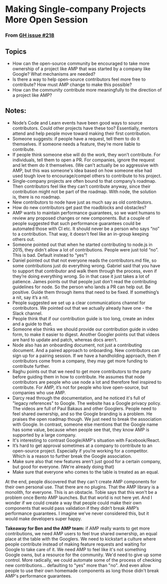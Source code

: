 #  Making Single-company Projects More Open Session

### From [GH issue #218](https://github.com/openjs-foundation/summit/issues/218)

## Topics
* How can the open-source community be encouraged to take more ownership of a project like AMP that was started by a company like Google? What mechanisms are needed?
* Is there a way to help open-source contributors feel more free to contribute? How must AMP change to make this possible?
* How can the community contribute more meaningfully to the direction of a project like AMP?

## Notes:
* Node’s Code and Learn events have been good ways to source contributors. Could other projects have these too? Essentially, mentors attend and help people move toward making their first contribution.
* Someone suggests: if people have a request, tell them to do it themselves. If someone needs a feature, they’re more liable to contribute.
* If people think someone else will do the work, they won’t contribute. For individuals, tell them to open a PR. For companies, ignore the request and let them do it themselves. (We can't actually be so aggressive with AMP, but this was someone's idea based on how someone else had used tough love to encourage/compel others to contribute to his project.
* Single-company projects are often bound to that company’s roadmap. Then contributors feel like they can’t contribute anyway, since their contribution might not be part of the roadmap. With node, the solution is, there is no roadmap.
* New contributors to node have just as much say as old contributors. 
* How do new contributors get past the roadblocks and obstacles?
* AMP wants to maintain performance guarantees, so we want humans to review any proposed changes or new components. But a couple of people suggested that such performance guarantees could be automated those with CI etc. It should never be a person who says “no” to a contribution. That way, it doesn't feel like an in-group keeping others out.
* Someone pointed out that when he started contributing to node.js in 2015, they didn't allow a lot of contributions. People were just told “no”. This is bad. Default instead to “yes”!
* Daniel pointed out that not everyone reads the contributors.md file, so some contributions just do everything wrong. Gabriel said that you have to support that contributor and walk them through the process, even if they’re doing everything wrong. So in that case it just takes a lot of patience. James points out that people just don’t read the contributing guidelines for node. So the person who lands a PR can help out. Be positive. Guide them through items that need to be fixed. If something’s a nit, say it’s a nit.
* People suggested we set up a clear communications channel for contributors. We pointed out that we actually already have one - the Slack channel.
* People think that if our contribution guide is too long, create an index and a guide to that.
* Someone else thinks we should provide our contribution guide in video form, to make it easier to digest. Another Googler points out that videos are hard to update and patch, whereas docs aren’t.
* Node also has an onboarding document, not just a contributing document. And a paired approach to onboarding. New contributors can sign up for a pairing session. If we have a handholding approach, then if contributors come from a company, they may get more funding to contribute further.
* Raghu points out that we need to get more contributors to the party before guiding them in how to contribute. He assumes that node contributors are people who use node a lot and therefore feel inspired to contribute. For AMP, it’s not for people who love open-source, but companies who use AMP.
* Darcy read through the documentation, and he noticed it's full of "legacy references" to Google. The website has a Google privacy policy. The videos are full of Paul Bakaus and other Googlers. People need to feel shared ownership, and so the Google branding is a problem. He praises the open roadmap though. We just need to break the association with Google. In contrast, someone else mentions that the Google name has some value, because when people see that, they know AMP is supported by a large company.
* It's interesting to contrast Google/AMP's situation with Facebook/React.
* It’s hard to get approval sometimes at a company to contribute to an open-source project. Especially if you’re working for a competitor. Which is a reason to further break the Google association.
* Make sure also that new features aren’t just good for a certain company, but good for everyone. (We're already doing that)
* Make sure that everyone who comes to the table is treated as an equal.

At the end, people discovered that they can't create AMP components for their own personal use. That there are no plugins. That the AMP library is a monolith, for everyone. This is an obstacle. Tobie says that this won't be a problem once Bento AMP launches. But that world is not here yet. And I wonder if we could create a way that people could make their own components that would pass validation if they didn’t break AMP’s performance guarantees. I imagine we've never considered this, but it would make developers super happy.

**Takeaway for Ben and the AMP team:** if AMP really wants to get more contributions, we need AMP users to feel true shared ownership, an equal place at the table with the Googlers. We need to kickstart a culture where people contribute instead of making feature requests and waiting for Google to take care of it. We need AMP to feel like it's not something Google owns, but a resource for the community. We'd need to give up some control. More radically, we could automate some of the process of checking new contributions… defaulting to "yes" more than "no". And even allow people to use their own homemade components as long those didn't break AMP's performance guarantees.
